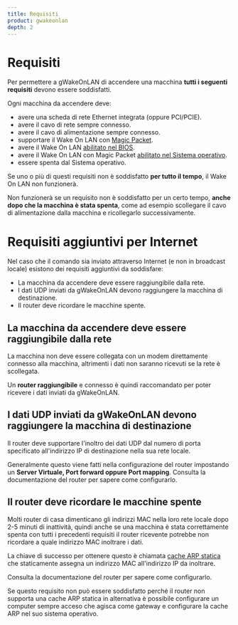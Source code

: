 ```yaml
---
title: Requisiti
product: gwakeonlan
depth: 2
---
```


# Requisiti
Per permettere a gWakeOnLAN di accendere una macchina **tutti i seguenti requisiti** devono essere soddisfatti.

Ogni macchina da accendere deve:
* avere una scheda di rete Ethernet integrata (oppure PCI/PCIE).
* avere il cavo di rete sempre connesso.
* avere il cavo di alimentazione sempre connesso.
* supportare il Wake On LAN con [Magic Packet].
* avere il Wake On LAN  [abilitato nel BIOS](../bios).
* avere il Wake On LAN con Magic Packet [abilitato nel Sistema operativo](../os).
* essere spenta dal Sistema operativo.

Se uno o più di questi requisiti non è soddisfatto **per tutto il tempo**, il Wake On LAN non funzionerà.

Non funzionerà se un requisito non è soddisfatto per un certo tempo, **anche dopo che la macchina è stata spenta**, come ad esempio scollegare il cavo di alimentazione dalla macchina e ricollegarlo successivamente.

# Requisiti aggiuntivi per Internet
Nel caso che il comando sia inviato attraverso Internet (e non in broadcast locale) esistono dei requisiti aggiuntivi da soddisfare:
* La macchina da accendere deve essere raggiungibile dalla rete.
* I dati UDP inviati da gWakeOnLAN devono raggiungere la macchina di destinazione.
* Il router deve ricordare le macchine spente.

## La macchina da accendere deve essere raggiungibile dalla rete
La macchina non deve essere collegata con un modem direttamente connesso alla macchina, altrimenti i dati non saranno ricevuti se la rete è scollegata.

Un **router raggiungibile** e connesso è quindi raccomandato per poter ricevere i dati inviati da gWakeOnLAN.

## I dati UDP inviati da gWakeOnLAN devono raggiungere la macchina di destinazione
Il router deve supportare l'inoltro dei dati UDP dal numero di porta specificato all'indirizzo IP di destinazione nella sua rete locale.

Generalmente questo viene fatti nella configurazione del router impostando un **Server Virtuale, Port forward oppure Port mapping**. Consulta la documentazione del router per sapere come configurarlo.

## Il router deve ricordare le macchine spente
Molti router di casa dimenticano gli indirizzi MAC nella loro rete locale dopo 2-5 minuti di inattività, quindi anche se una macchina è stata correttamente spenta con tutti i precedenti requisiti il router ricevente potrebbe non ricordare a quale indirizzo MAC inoltrare i dati.

La chiave di successo per ottenere questo è chiamata [cache ARP statica][ARP] che staticamente assegna un indirizzo MAC all'indirizzo IP da inoltrare.

Consulta la documentazione del router per sapere come configurarlo.

Se questo requisito non può essere soddisfatto perché il router non supporta una cache ARP statica in alternativa è possibile configurare un computer sempre acceso che agisca come gateway e configurare la cache ARP nel suo sistema operativo.

[Magic Packet]: http://en.wikipedia.org/wiki/Wake-on-LAN#Magic_packet
[ARP]: http://en.wikipedia.org/wiki/Address_Resolution_Protocol "Address Resolution Protocol"
